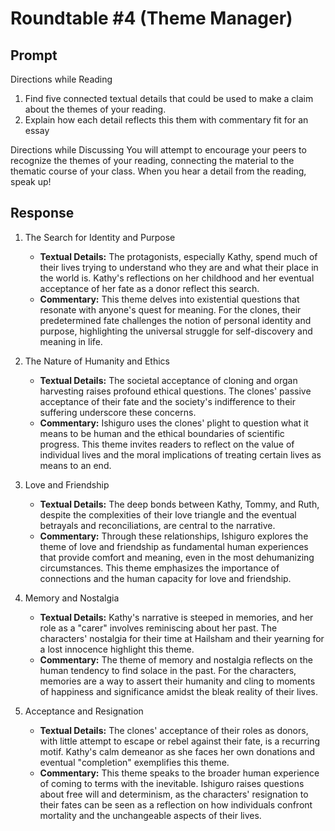 # Roundtable #4 (Theme Manager)

## Prompt

Directions while Reading

1. Find five connected textual details that could be used to make a claim about the themes of your reading.
2. Explain how each detail reflects this them with commentary fit for an essay

Directions while Discussing
You will attempt to encourage your peers to recognize the themes of your reading, connecting the material to the thematic course of your class. When you hear a detail from the reading, speak up!

## Response

1. The Search for Identity and Purpose

    - **Textual Details:** The protagonists, especially Kathy, spend much of their lives trying to understand who they are and what their place in the world is. Kathy's reflections on her childhood and her eventual acceptance of her fate as a donor reflect this search.
    - **Commentary:** This theme delves into existential questions that resonate with anyone's quest for meaning. For the clones, their predetermined fate challenges the notion of personal identity and purpose, highlighting the universal struggle for self-discovery and meaning in life.

2. The Nature of Humanity and Ethics

    - **Textual Details:** The societal acceptance of cloning and organ harvesting raises profound ethical questions. The clones' passive acceptance of their fate and the society's indifference to their suffering underscore these concerns.
    - **Commentary:** Ishiguro uses the clones' plight to question what it means to be human and the ethical boundaries of scientific progress. This theme invites readers to reflect on the value of individual lives and the moral implications of treating certain lives as means to an end.

3. Love and Friendship

    - **Textual Details:** The deep bonds between Kathy, Tommy, and Ruth, despite the complexities of their love triangle and the eventual betrayals and reconciliations, are central to the narrative.
    - **Commentary:** Through these relationships, Ishiguro explores the theme of love and friendship as fundamental human experiences that provide comfort and meaning, even in the most dehumanizing circumstances. This theme emphasizes the importance of connections and the human capacity for love and friendship.

4. Memory and Nostalgia

    - **Textual Details:** Kathy's narrative is steeped in memories, and her role as a "carer" involves reminiscing about her past. The characters' nostalgia for their time at Hailsham and their yearning for a lost innocence highlight this theme.
    - **Commentary:** The theme of memory and nostalgia reflects on the human tendency to find solace in the past. For the characters, memories are a way to assert their humanity and cling to moments of happiness and significance amidst the bleak reality of their lives.

5. Acceptance and Resignation

    - **Textual Details:** The clones' acceptance of their roles as donors, with little attempt to escape or rebel against their fate, is a recurring motif. Kathy's calm demeanor as she faces her own donations and eventual "completion" exemplifies this theme.
    - **Commentary:** This theme speaks to the broader human experience of coming to terms with the inevitable. Ishiguro raises questions about free will and determinism, as the characters' resignation to their fates can be seen as a reflection on how individuals confront mortality and the unchangeable aspects of their lives.

